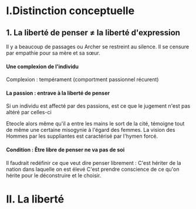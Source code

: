 # I.Distinction conceptuelle
## 1. La liberté de penser $\neq$ la liberté d'expression
Il y a beaucoup de passages ou Archer se restreint au silence. 
Il se censure par empathie pour sa mère et sa sœur. 

#### Une complexion de l'individu
Complexion : tempérament (comportment passionnel récurent)

#### La passion : entrave à la liberté de penser
Si un individu est affecté par des passions, est ce que le jugement n'est pas altéré par celles-ci

Eteocle alors même qu'il a entre les mains le sort de la cité, témoigne tout de même une certaine misogynie à l'égard des femmes. 
La vision des Hommes par les suppliantes est caractérisé par l'hymen forcé. 

#### Condition : Être libre de penser ne va pas de soi
Il faudrait redéfinir ce que veut dire penser librement : 
C'est hériter de la nation dans laquelle on est élevé
C'est prendre conscience de ce qu'on hérite pour le déconstruire et le choisir. 

# II. La liberté
